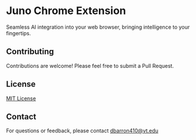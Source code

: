 # Juno Chrome Extension

Seamless AI integration into your web browser, bringing intelligence to your fingertips.

## Contributing

Contributions are welcome! Please feel free to submit a Pull Request.

## License

[MIT License](LICENSE)

## Contact

For questions or feedback, please contact dbarron410@vt.edu
